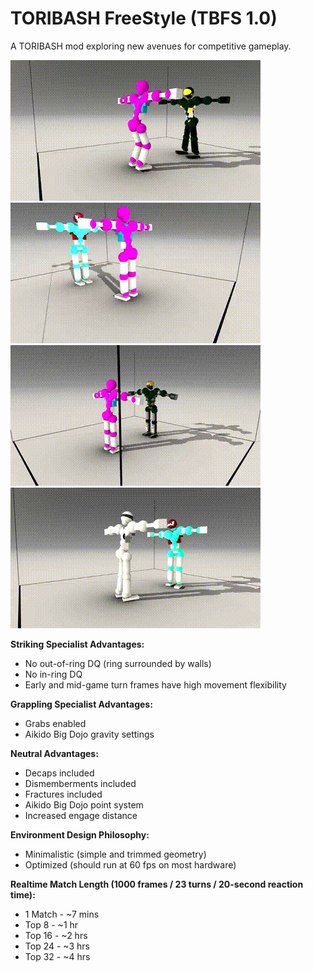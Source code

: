 # TORIBASH FreeStyle (TBFS 1.0)
A TORIBASH mod exploring new avenues for competitive gameplay.

![](tbfs-1-lite.gif)
![](tbfs-2-lite.gif)
![](tbfs-3-lite.gif)
![](tbfs-4-lite.gif)

**Striking Specialist Advantages:**
 - No out-of-ring DQ (ring surrounded by walls)<br>
 - No in-ring DQ<br>
 - Early and mid-game turn frames have high movement flexibility<br>

**Grappling Specialist Advantages:**
 - Grabs enabled<br>
 - Aikido Big Dojo gravity settings<br>
 
**Neutral Advantages:**
 - Decaps included<br>
 - Dismemberments included<br>
 - Fractures included<br>
 - Aikido Big Dojo point system<br>
 - Increased engage distance

**Environment Design Philosophy:**
 - Minimalistic (simple and trimmed geometry)<br>
 - Optimized (should run at 60 fps on most hardware)<br>

**Realtime Match Length (1000 frames / 23 turns / 20-second reaction time):**
 - 1 Match - ~7 mins<br>
 - Top 8 - ~1 hr<br>
 - Top 16 - ~2 hrs<br>
 - Top 24 - ~3 hrs<br>
 - Top 32 - ~4 hrs<br>
